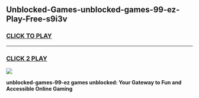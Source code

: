 
## Unblocked-Games-unblocked-games-99-ez-Play-Free-s9i3v
<h3>
<a href="https://premium76.site?title=unblocked-games-99-ez&ref=15A">CLICK TO PLAY</a></h3>
<hr>

<h3>
<a href="https://premium76.site?title=unblocked-games-99-ez&ref=15A">CLICK 2 PLAY</a>
  
</h3>

<a href="https://premium76.site?title=unblocked-games-99-ez&ref=15A"><img src="https://clearcache.store/games.png"></a>


**unblocked-games-99-ez games unblocked: Your Gateway to Fun and Accessible Online Gaming**
